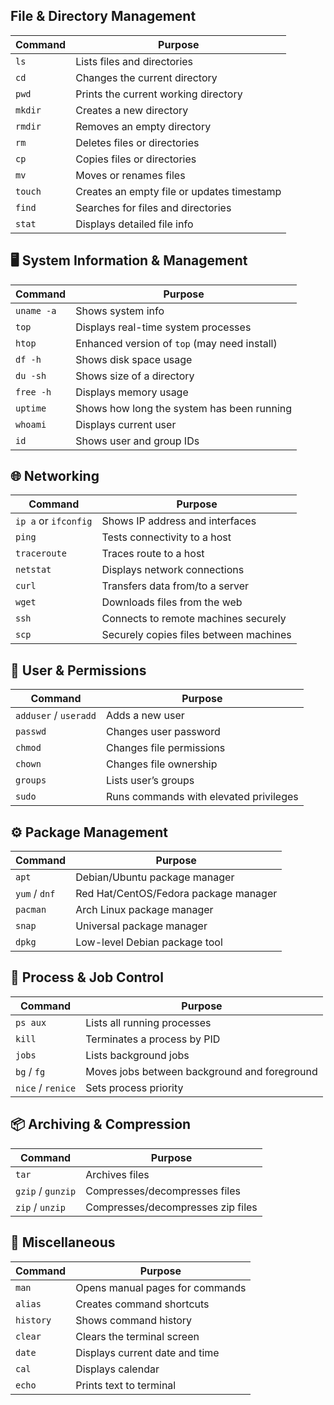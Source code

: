 
## **File & Directory Management**

|Command|Purpose|
|---|---|
|`ls`|Lists files and directories|
|`cd`|Changes the current directory|
|`pwd`|Prints the current working directory|
|`mkdir`|Creates a new directory|
|`rmdir`|Removes an empty directory|
|`rm`|Deletes files or directories|
|`cp`|Copies files or directories|
|`mv`|Moves or renames files|
|`touch`|Creates an empty file or updates timestamp|
|`find`|Searches for files and directories|
|`stat`|Displays detailed file info|

## 🖥️ **System Information & Management**

|Command|Purpose|
|---|---|
|`uname -a`|Shows system info|
|`top`|Displays real-time system processes|
|`htop`|Enhanced version of `top` (may need install)|
|`df -h`|Shows disk space usage|
|`du -sh`|Shows size of a directory|
|`free -h`|Displays memory usage|
|`uptime`|Shows how long the system has been running|
|`whoami`|Displays current user|
|`id`|Shows user and group IDs|

## 🌐 **Networking**

|Command|Purpose|
|---|---|
|`ip a` or `ifconfig`|Shows IP address and interfaces|
|`ping`|Tests connectivity to a host|
|`traceroute`|Traces route to a host|
|`netstat`|Displays network connections|
|`curl`|Transfers data from/to a server|
|`wget`|Downloads files from the web|
|`ssh`|Connects to remote machines securely|
|`scp`|Securely copies files between machines|

## 🔐 **User & Permissions**

|Command|Purpose|
|---|---|
|`adduser` / `useradd`|Adds a new user|
|`passwd`|Changes user password|
|`chmod`|Changes file permissions|
|`chown`|Changes file ownership|
|`groups`|Lists user’s groups|
|`sudo`|Runs commands with elevated privileges|

## ⚙️ **Package Management**

|Command|Purpose|
|---|---|
|`apt`|Debian/Ubuntu package manager|
|`yum` / `dnf`|Red Hat/CentOS/Fedora package manager|
|`pacman`|Arch Linux package manager|
|`snap`|Universal package manager|
|`dpkg`|Low-level Debian package tool|

## 🧪 **Process & Job Control**

|Command|Purpose|
|---|---|
|`ps aux`|Lists all running processes|
|`kill`|Terminates a process by PID|
|`jobs`|Lists background jobs|
|`bg` / `fg`|Moves jobs between background and foreground|
|`nice` / `renice`|Sets process priority|

## 📦 **Archiving & Compression**

|Command|Purpose|
|---|---|
|`tar`|Archives files|
|`gzip` / `gunzip`|Compresses/decompresses files|
|`zip` / `unzip`|Compresses/decompresses zip files|

## 🧰 **Miscellaneous**

|Command|Purpose|
|---|---|
|`man`|Opens manual pages for commands|
|`alias`|Creates command shortcuts|
|`history`|Shows command history|
|`clear`|Clears the terminal screen|
|`date`|Displays current date and time|
|`cal`|Displays calendar|
|`echo`|Prints text to terminal|